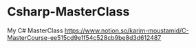 # Csharp-MasterClass
My C# MasterClass
https://www.notion.so/karim-moustamid/C-MasterCourse-ee515cd9e1f54c528cb9be8d3d612487
